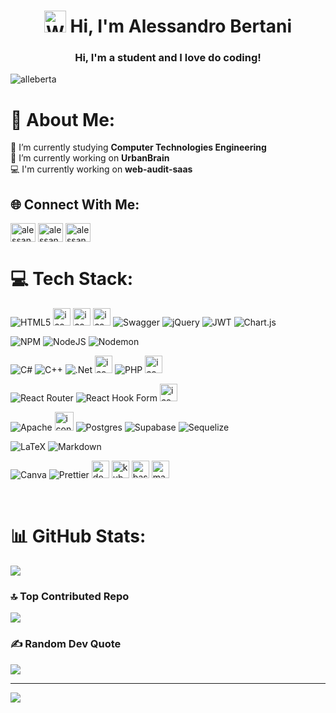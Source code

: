 <h1 align="center">
  <img src="https://raw.githubusercontent.com/Tarikul-Islam-Anik/Animated-Fluent-Emojis/master/Emojis/Hand%20gestures/Waving%20Hand.png" alt="Waving Hand" width="35" height="35" />
  Hi, I'm Alessandro Bertani </h1>
<h3 align="center">Hi, I'm a student and I love do coding!</h3>

<p align="left"> <img src="https://komarev.com/ghpvc/?username=alleberta&label=Profile%20views&color=0e75b6&style=flat" alt="alleberta" /> </p>

# 💫 About Me:
🌱 I’m currently studying **Computer Technologies Engineering**<br>🔭 I’m currently working on **UrbanBrain**<br>💻 I'm currently working on **web-audit-saas**

## 🌐 Connect With Me:
<p align="left">
<a href="https://instagram.com/alessandro_bertani" target="blank"><img align="center" src="https://raw.githubusercontent.com/rahuldkjain/github-profile-readme-generator/master/src/images/icons/Social/instagram.svg" alt="alessandro_bertani" height="30" width="40" /></a>
<a href="https://facebook.com/AlessandroBertanii" target="blank"><img align="center" src="https://raw.githubusercontent.com/rahuldkjain/github-profile-readme-generator/master/src/images/icons/Social/facebook.svg" alt="alessandro_bertani" height="30" width="40" /></a>
<a href="https://linkedin.com/in/alessandro-bertani-a27b14306" target="blank"><img align="center" src="https://raw.githubusercontent.com/rahuldkjain/github-profile-readme-generator/master/src/images/icons/Social/linked-in-alt.svg" alt="alessandro-bertani-a27b14306/" height="30" width="40" /></a>
</p>

# 💻 Tech Stack:

![HTML5](https://img.shields.io/badge/html5-%23E34F26.svg?style=for-the-badge&logo=html5&logoColor=white) 
<img src="https://techstack-generator.vercel.app/js-icon.svg" alt="icon" width="28" height="28" />
<img src="https://techstack-generator.vercel.app/ts-icon.svg" alt="icon" width="28" height="28" />
<img src="https://techstack-generator.vercel.app/restapi-icon.svg" alt="icon" width="28" height="28" />
![Swagger](https://img.shields.io/badge/-Swagger-%23Clojure?style=for-the-badge&logo=swagger&logoColor=white)
![jQuery](https://img.shields.io/badge/jquery-%230769AD.svg?style=for-the-badge&logo=jquery&logoColor=white) 
![JWT](https://img.shields.io/badge/JWT-black?style=for-the-badge&logo=JSON%20web%20tokens) 
![Chart.js](https://img.shields.io/badge/chart.js-F5788D.svg?style=for-the-badge&logo=chart.js&logoColor=white) 

![NPM](https://img.shields.io/badge/NPM-%23CB3837.svg?style=for-the-badge&logo=npm&logoColor=white) 
![NodeJS](https://img.shields.io/badge/node.js-6DA55F?style=for-the-badge&logo=node.js&logoColor=white) 
![Nodemon](https://img.shields.io/badge/NODEMON-%23323330.svg?style=for-the-badge&logo=nodemon&logoColor=%BBDEAD) 

![C#](https://img.shields.io/badge/c%23-%23239120.svg?style=for-the-badge&logo=csharp&logoColor=white) 
![C++](https://img.shields.io/badge/c++-%2300599C.svg?style=for-the-badge&logo=c%2B%2B&logoColor=white) 
![.Net](https://img.shields.io/badge/.NET-5C2D91?style=for-the-badge&logo=.net&logoColor=white) 
<img src="https://techstack-generator.vercel.app/java-icon.svg" alt="icon" width="28" height="28" />
![PHP](https://img.shields.io/badge/php-%23777BB4.svg?style=for-the-badge&logo=php&logoColor=white) 
<img src="https://techstack-generator.vercel.app/python-icon.svg" alt="icon" width="28" height="28" />

![React Router](https://img.shields.io/badge/React_Router-CA4245?style=for-the-badge&logo=react-router&logoColor=white) 
![React Hook Form](https://img.shields.io/badge/React%20Hook%20Form-%23EC5990.svg?style=for-the-badge&logo=reacthookform&logoColor=white) 
<img src="https://techstack-generator.vercel.app/react-icon.svg" alt="icon" width="28" height="28" />

![Apache](https://img.shields.io/badge/apache-%23D42029.svg?style=for-the-badge&logo=apache&logoColor=white) 
<img src="https://techstack-generator.vercel.app/mysql-icon.svg" alt="icon" width="30" height="30" />
![Postgres](https://img.shields.io/badge/postgres-%23316192.svg?style=for-the-badge&logo=postgresql&logoColor=white) 
![Supabase](https://img.shields.io/badge/Supabase-3ECF8E?style=for-the-badge&logo=supabase&logoColor=white) 
![Sequelize](https://img.shields.io/badge/Sequelize-52B0E7?style=for-the-badge&logo=Sequelize&logoColor=white) 

![LaTeX](https://img.shields.io/badge/LaTeX-47A141?style=for-the-badge&logo=LaTeX&logoColor=white) 
![Markdown](https://img.shields.io/badge/markdown-%23000000.svg?style=for-the-badge&logo=markdown&logoColor=white) 

![Canva](https://img.shields.io/badge/Canva-%2300C4CC.svg?style=for-the-badge&logo=Canva&logoColor=white) 
![Prettier](https://img.shields.io/badge/prettier-1A2C34?style=for-the-badge&logo=prettier&logoColor=F7BA3E)
<img src="https://techstack-generator.vercel.app/docker-icon.svg" alt="docker" width="28" height="28" />
<img src="https://techstack-generator.vercel.app/kubernetes-icon.svg" alt="kubernetes" width="28" height="28" />
<img src="https://raw.githubusercontent.com/marwin1991/profile-technology-icons/refs/heads/main/icons/bash.png" alt="bash" title="bash" width="28" height="28"/>
<img src="https://upload.wikimedia.org/wikipedia/commons/2/21/Matlab_Logo.png" alt="matlab" title="matlab" width="28" height="28"/>

<br clear="both">

<!-- 
Quando poi sarò capace e varò del tempo da buttare lo farò
<img src="https://raw.githubusercontent.com/AlleBerta/AlleBerta/output/snake.svg" alt="Snake animation" />
--> 


# 📊 GitHub Stats:
![](https://github-readme-stats.vercel.app/api/top-langs/?username=AlleBerta&theme=dark&hide_border=false&include_all_commits=true&count_private=false&layout=compact)

### 🔝 Top Contributed Repo
![](https://github-contributor-stats.vercel.app/api?username=AlleBerta&limit=5&theme=tokyonight&combine_all_yearly_contributions=true)

### ✍️ Random Dev Quote
![](https://quotes-github-readme.vercel.app/api?type=vetical&theme=tokyonight)

---
[![](https://visitcount.itsvg.in/api?id=AlleBerta&icon=10&color=1)](https://visitcount.itsvg.in)

<!-- Proudly created with GPRM ( https://gprm.itsvg.in ) -->
